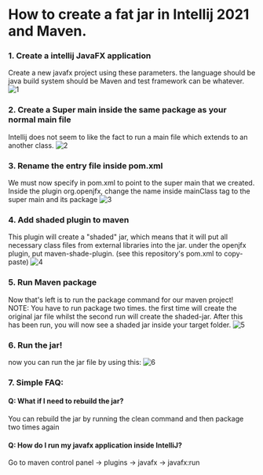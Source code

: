 # How to create a fat jar in Intellij 2021 and Maven.

### 1. Create a intellij JavaFX application
Create a new javafx project using these parameters. the language should be java
build system should be Maven and test framework can be whatever.
![1](https://user-images.githubusercontent.com/26680151/137301177-46ec379f-bdcc-4d24-bfbb-a9c2787a94bd.png)


### 2. Create a Super main inside the same package as your normal main file
Intellij does not seem to like the fact to run a main file which extends
to an another class.
![2](https://user-images.githubusercontent.com/26680151/137301191-880abb49-1a16-4e74-9fa1-88be72738113.png)


### 3. Rename the entry file inside pom.xml
We must now specify in pom.xml to point to the super main that we created.
Inside the plugin org.openjfx, change the name inside mainClass tag to the super
main and its package
![3](https://user-images.githubusercontent.com/26680151/137301200-7636a1cc-cbb8-4234-b8b3-8a6def05cf5d.png)


### 4. Add shaded plugin to maven
This plugin will create a "shaded" jar, which means that it will put all necessary
class files from external libraries into the jar. under the openjfx plugin,
put maven-shade-plugin. (see this repository's pom.xml to copy-paste)
![4](https://user-images.githubusercontent.com/26680151/137301215-60e03da2-db2b-4056-83c4-f2b54c6945ab.png)


### 5. Run Maven package
Now that's left is to run the package command for our maven project!
NOTE: You have to run package two times. the first time will create the original
jar file whilst the second run will create the shaded-jar. After this has been run,
you will now see a shaded jar inside your target folder.
![5](https://user-images.githubusercontent.com/26680151/137301227-bcffae9b-a267-4d5e-b937-d5839b8335e3.png)


### 6. Run the jar!
now you can run the jar file by using this:
![6](https://user-images.githubusercontent.com/26680151/137301241-7dba83e7-72f6-4294-8a4d-1d278ad7eb1d.png)


### 7. Simple FAQ:

#### Q: What if I need to rebuild the jar?
You can rebuild the jar by running the clean command and then package two times again
#### Q: How do I run my javafx application inside IntelliJ?
Go to maven control panel -> plugins -> javafx -> javafx:run
